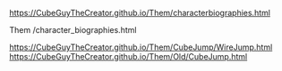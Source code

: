 https://CubeGuyTheCreator.github.io/Them/characterbiographies.html


Them
/character_biographies.html


https://CubeGuyTheCreator.github.io/Them/CubeJump/WireJump.html
https://CubeGuyTheCreator.github.io/Them/Old/CubeJump.html

